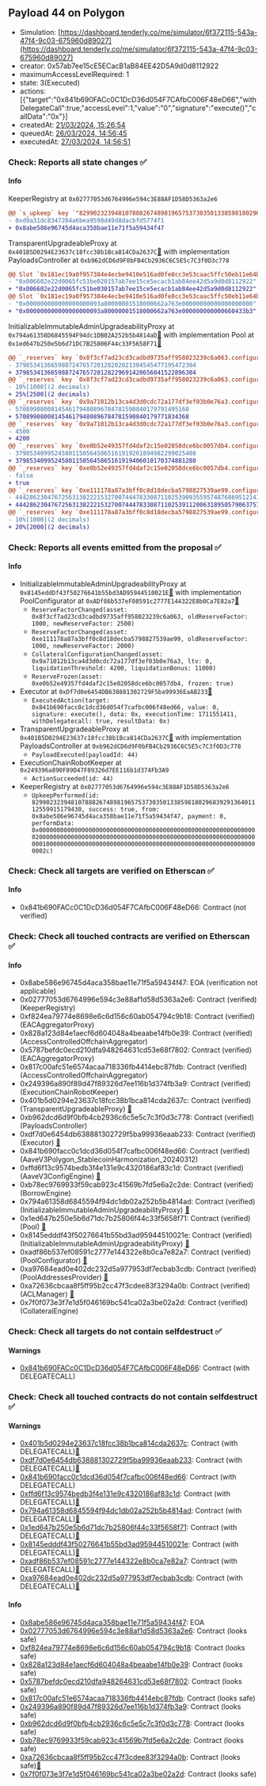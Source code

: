 ## Payload 44 on Polygon

- Simulation: [https://dashboard.tenderly.co/me/simulator/6f372115-543a-47f4-9c03-675960d89027](https://dashboard.tenderly.co/me/simulator/6f372115-543a-47f4-9c03-675960d89027)
- creator: 0x57ab7ee15cE5ECacB1aB84EE42D5A9d0d8112922
- maximumAccessLevelRequired: 1
- state: 3(Executed)
- actions: [{"target":"0x841b690FACc0C1DcD36d054F7CAfbC006F48eD66","withDelegateCall":true,"accessLevel":1,"value":"0","signature":"execute()","callData":"0x"}]
- createdAt: [21/03/2024, 15:26:54](https://polygonscan.com/tx/0x48ee45eabf825ccfdd3fdcdd8f5b47fe4c2c7df2d98a493f72a5fa51ba2233fb)
- queuedAt: [26/03/2024, 14:56:45](https://polygonscan.com/tx/0xf202110124c39fe7f1226fa08eaaf92e0312f1e076793ef4ce68ea4ec3807139)
- executedAt: [27/03/2024, 14:56:51](https://polygonscan.com/tx/0x57e0f344b2922a31be65d520024d21ced0ff75f520e528805c600c357381317b)

### Check: Reports all state changes :white_check_mark:

#### Info


KeeperRegistry at `0x02777053d6764996e594c3E88AF1D58D5363a2e6`
```diff
@@ `s_upkeep` key `"82990232394810788826748981965753730350133859818029683929136401112559915179430".lastKeeper` @@
- 0xd9a31dc8347284a6bea9598d49d8dacbfd5774f1
+ 0x8abe586e96745d4aca358bae11e71f5a59434f47
```

TransparentUpgradeableProxy at `0x401B5D0294E23637c18fcc38b1Bca814CDa2637C`[:ghost:](https://github.com/bgd-labs/aave-address-book "GovernanceV3Polygon.PAYLOADS_CONTROLLER") with implementation PayloadsController at `0xb962dCD6d9F0bFB4Cb2936C6C5E5c7C3f0D3c778`
```diff
@@ Slot `0x181ec19a0f957384e4ecbe9410e516ad0fe8cc3e53caac5ffc50eb11e64bf488` @@
- "0x006602e22d0065fc51be020157ab7ee15ce5ecacb1ab84ee42d5a9d0d8112922"
+ "0x006602e22d0065fc51be030157ab7ee15ce5ecacb1ab84ee42d5a9d0d8112922"
@@ Slot `0x181ec19a0f957384e4ecbe9410e516ad0fe8cc3e53caac5ffc50eb11e64bf489` @@
- "0x000000000000000000093a80000001518000662a763e00000000000000000000"
+ "0x000000000000000000093a80000001518000662a763e000000000000660433b3"
```

InitializableImmutableAdminUpgradeabilityProxy at `0x794a61358D6845594F94dc1DB02A252b5b4814aD`[:ghost:](https://github.com/bgd-labs/aave-address-book "AaveV3Polygon.POOL") with implementation Pool at `0x1ed647b250e5b6d71DC7B25806F44c33F5658F71`[:ghost:](https://github.com/bgd-labs/aave-address-book "AaveV3Polygon.POOL_IMPL")
```diff
@@ `_reserves` key `0x8f3cf7ad23cd3cadbd9735aff958023239c6a063.configuration.data` @@
- 379853413665988724765720128202021304545477195472304
+ 379853413665988724765720128229691420656041522896304
@@ `_reserves` key `0x8f3cf7ad23cd3cadbd9735aff958023239c6a063.configuration.data_decoded.reserveFactor` @@
- 10%[1000](2 decimals)
+ 25%[2500](2 decimals)
@@ `_reserves` key `0x9a71012b13ca4d3d0cdc72a177df3ef03b0e76a3.configuration.data` @@
- 5708990800814546179480896784781590840179791495168
+ 5708990800814546179480896784781590840179771834368
@@ `_reserves` key `0x9a71012b13ca4d3d0cdc72a177df3ef03b0e76a3.configuration.data_decoded.liquidationThreshold` @@
- 4500
+ 4200
@@ `_reserves` key `0xe0b52e49357fd4daf2c15e02058dce6bc0057db4.configuration.data` @@
- 379853409952458011505645865161919261894982299025408
+ 379853409952458011505645865161919406010170374881280
@@ `_reserves` key `0xe0b52e49357fd4daf2c15e02058dce6bc0057db4.configuration.data_decoded.frozen` @@
- false
+ true
@@ `_reserves` key `0xe111178a87a3bff0c8d18decba5798827539ae99.configuration.data` @@
- 444286230476725631382221532700744478330871102539093559574876869512141156
+ 444286230476725631382221532700744478330871102539112006318950579063757156
@@ `_reserves` key `0xe111178a87a3bff0c8d18decba5798827539ae99.configuration.data_decoded.reserveFactor` @@
- 10%[1000](2 decimals)
+ 20%[2000](2 decimals)
```


### Check: Reports all events emitted from the proposal :white_check_mark:

#### Info

- InitializableImmutableAdminUpgradeabilityProxy at `0x8145eddDf43f50276641b55bd3AD95944510021E`[:ghost:](https://github.com/bgd-labs/aave-address-book "AaveV3Polygon.POOL_CONFIGURATOR") with implementation PoolConfigurator at `0xADf86b537eF08591c2777E144322E8b0Ca7E82a7`[:ghost:](https://github.com/bgd-labs/aave-address-book "AaveV3Polygon.POOL_CONFIGURATOR_IMPL")
  - `ReserveFactorChanged(asset: 0x8f3cf7ad23cd3cadbd9735aff958023239c6a063, oldReserveFactor: 1000, newReserveFactor: 2500)`
  - `ReserveFactorChanged(asset: 0xe111178a87a3bff0c8d18decba5798827539ae99, oldReserveFactor: 1000, newReserveFactor: 2000)`
  - `CollateralConfigurationChanged(asset: 0x9a71012b13ca4d3d0cdc72a177df3ef03b0e76a3, ltv: 0, liquidationThreshold: 4200, liquidationBonus: 11000)`
  - `ReserveFrozen(asset: 0xe0b52e49357fd4daf2c15e02058dce6bc0057db4, frozen: true)`
- Executor at `0xDf7d0e6454DB638881302729F5ba99936EaAB233`[:ghost:](https://github.com/bgd-labs/aave-address-book "AaveV2Polygon.POOL_ADMIN, AaveV3Polygon.ACL_ADMIN, GovernanceV3Polygon.EXECUTOR_LVL_1")
  - `ExecutedAction(target: 0x841b690facc0c1dcd36d054f7cafbc006f48ed66, value: 0, signature: execute(), data: 0x, executionTime: 1711551411, withDelegatecall: true, resultData: 0x)`
- TransparentUpgradeableProxy at `0x401B5D0294E23637c18fcc38b1Bca814CDa2637C`[:ghost:](https://github.com/bgd-labs/aave-address-book "GovernanceV3Polygon.PAYLOADS_CONTROLLER") with implementation PayloadsController at `0xb962dCD6d9F0bFB4Cb2936C6C5E5c7C3f0D3c778`
  - `PayloadExecuted(payloadId: 44)`
- ExecutionChainRobotKeeper at `0x249396a890F89D47F89326d7EE116b1d374Fb3A9`
  - `ActionSucceeded(id: 44)`
- KeeperRegistry at `0x02777053d6764996e594c3E88AF1D58D5363a2e6`
  - `UpkeepPerformed(id: 82990232394810788826748981965753730350133859818029683929136401112559915179430, success: true, from: 0x8abe586e96745d4aca358bae11e71f5a59434f47, payment: 0, performData: 0x00000000000000000000000000000000000000000000000000000000000000200000000000000000000000000000000000000000000000000000000000000001000000000000000000000000000000000000000000000000000000000000002c)`

### Check: Check all targets are verified on Etherscan :white_check_mark:

#### Info

- 0x841b690FACc0C1DcD36d054F7CAfbC006F48eD66: Contract (not verified) 

### Check: Check all touched contracts are verified on Etherscan :white_check_mark:

#### Info

- 0x8abe586e96745d4aca358bae11e71f5a59434f47: EOA (verification not applicable)
- 0x02777053d6764996e594c3e88af1d58d5363a2e6: Contract (verified) (KeeperRegistry) 
- 0xf824ea79774e8698e6c6d156c60ab054794c9b18: Contract (verified) (EACAggregatorProxy) 
- 0x828a123d84e1aecf6d604048a4beaabe14fb0e39: Contract (verified) (AccessControlledOffchainAggregator) 
- 0x5787befdc0ecd210dfa948264631cd53e68f7802: Contract (verified) (EACAggregatorProxy) 
- 0x817c00afc51e6574acaa718336fb4414ebc87fdb: Contract (verified) (AccessControlledOffchainAggregator) 
- 0x249396a890f89d47f89326d7ee116b1d374fb3a9: Contract (verified) (ExecutionChainRobotKeeper) 
- 0x401b5d0294e23637c18fcc38b1bca814cda2637c: Contract (verified) (TransparentUpgradeableProxy) [:ghost:](https://github.com/bgd-labs/aave-address-book "GovernanceV3Polygon.PAYLOADS_CONTROLLER")
- 0xb962dcd6d9f0bfb4cb2936c6c5e5c7c3f0d3c778: Contract (verified) (PayloadsController) 
- 0xdf7d0e6454db638881302729f5ba99936eaab233: Contract (verified) (Executor) [:ghost:](https://github.com/bgd-labs/aave-address-book "AaveV2Polygon.POOL_ADMIN, AaveV3Polygon.ACL_ADMIN, GovernanceV3Polygon.EXECUTOR_LVL_1")
- 0x841b690facc0c1dcd36d054f7cafbc006f48ed66: Contract (verified) (AaveV3Polygon_StablecoinHarmonization_20240312) 
- 0xffd6f13c9574bedb3f4e131e9c4320186af83c1d: Contract (verified) (AaveV3ConfigEngine) [:ghost:](https://github.com/bgd-labs/aave-address-book "AaveV3Polygon.CONFIG_ENGINE")
- 0xb78ec9769933f59cab923c41569b7fd5e6a2c2de: Contract (verified) (BorrowEngine) 
- 0x794a61358d6845594f94dc1db02a252b5b4814ad: Contract (verified) (InitializableImmutableAdminUpgradeabilityProxy) [:ghost:](https://github.com/bgd-labs/aave-address-book "AaveV3Polygon.POOL")
- 0x1ed647b250e5b6d71dc7b25806f44c33f5658f71: Contract (verified) (Pool) [:ghost:](https://github.com/bgd-labs/aave-address-book "AaveV3Polygon.POOL_IMPL")
- 0x8145edddf43f50276641b55bd3ad95944510021e: Contract (verified) (InitializableImmutableAdminUpgradeabilityProxy) [:ghost:](https://github.com/bgd-labs/aave-address-book "AaveV3Polygon.POOL_CONFIGURATOR")
- 0xadf86b537ef08591c2777e144322e8b0ca7e82a7: Contract (verified) (PoolConfigurator) [:ghost:](https://github.com/bgd-labs/aave-address-book "AaveV3Polygon.POOL_CONFIGURATOR_IMPL")
- 0xa97684ead0e402dc232d5a977953df7ecbab3cdb: Contract (verified) (PoolAddressesProvider) [:ghost:](https://github.com/bgd-labs/aave-address-book "AaveV3Polygon.POOL_ADDRESSES_PROVIDER")
- 0xa72636cbcaa8f5ff95b2cc47f3cdee83f3294a0b: Contract (verified) (ACLManager) [:ghost:](https://github.com/bgd-labs/aave-address-book "AaveV3Polygon.ACL_MANAGER")
- 0x7f0f073e3f7e1d5f046169bc541ca02a3be02a2d: Contract (verified) (CollateralEngine) 

### Check: Check all targets do not contain selfdestruct :white_check_mark:

#### Warnings

- [0x841b690FACc0C1DcD36d054F7CAfbC006F48eD66](https://polygonscan.com/address/0x841b690FACc0C1DcD36d054F7CAfbC006F48eD66): Contract (with DELEGATECALL)

### Check: Check all touched contracts do not contain selfdestruct :white_check_mark:

#### Warnings

- [0x401b5d0294e23637c18fcc38b1bca814cda2637c](https://polygonscan.com/address/0x401b5d0294e23637c18fcc38b1bca814cda2637c): Contract (with DELEGATECALL)[:ghost:](https://github.com/bgd-labs/aave-address-book "GovernanceV3Polygon.PAYLOADS_CONTROLLER")
- [0xdf7d0e6454db638881302729f5ba99936eaab233](https://polygonscan.com/address/0xdf7d0e6454db638881302729f5ba99936eaab233): Contract (with DELEGATECALL)[:ghost:](https://github.com/bgd-labs/aave-address-book "AaveV2Polygon.POOL_ADMIN, AaveV3Polygon.ACL_ADMIN, GovernanceV3Polygon.EXECUTOR_LVL_1")
- [0x841b690facc0c1dcd36d054f7cafbc006f48ed66](https://polygonscan.com/address/0x841b690facc0c1dcd36d054f7cafbc006f48ed66): Contract (with DELEGATECALL)
- [0xffd6f13c9574bedb3f4e131e9c4320186af83c1d](https://polygonscan.com/address/0xffd6f13c9574bedb3f4e131e9c4320186af83c1d): Contract (with DELEGATECALL)[:ghost:](https://github.com/bgd-labs/aave-address-book "AaveV3Polygon.CONFIG_ENGINE")
- [0x794a61358d6845594f94dc1db02a252b5b4814ad](https://polygonscan.com/address/0x794a61358d6845594f94dc1db02a252b5b4814ad): Contract (with DELEGATECALL)[:ghost:](https://github.com/bgd-labs/aave-address-book "AaveV3Polygon.POOL")
- [0x1ed647b250e5b6d71dc7b25806f44c33f5658f71](https://polygonscan.com/address/0x1ed647b250e5b6d71dc7b25806f44c33f5658f71): Contract (with DELEGATECALL)[:ghost:](https://github.com/bgd-labs/aave-address-book "AaveV3Polygon.POOL_IMPL")
- [0x8145edddf43f50276641b55bd3ad95944510021e](https://polygonscan.com/address/0x8145edddf43f50276641b55bd3ad95944510021e): Contract (with DELEGATECALL)[:ghost:](https://github.com/bgd-labs/aave-address-book "AaveV3Polygon.POOL_CONFIGURATOR")
- [0xadf86b537ef08591c2777e144322e8b0ca7e82a7](https://polygonscan.com/address/0xadf86b537ef08591c2777e144322e8b0ca7e82a7): Contract (with DELEGATECALL)[:ghost:](https://github.com/bgd-labs/aave-address-book "AaveV3Polygon.POOL_CONFIGURATOR_IMPL")
- [0xa97684ead0e402dc232d5a977953df7ecbab3cdb](https://polygonscan.com/address/0xa97684ead0e402dc232d5a977953df7ecbab3cdb): Contract (with DELEGATECALL)[:ghost:](https://github.com/bgd-labs/aave-address-book "AaveV3Polygon.POOL_ADDRESSES_PROVIDER")

#### Info

- [0x8abe586e96745d4aca358bae11e71f5a59434f47](https://polygonscan.com/address/0x8abe586e96745d4aca358bae11e71f5a59434f47): EOA
- [0x02777053d6764996e594c3e88af1d58d5363a2e6](https://polygonscan.com/address/0x02777053d6764996e594c3e88af1d58d5363a2e6): Contract (looks safe)
- [0xf824ea79774e8698e6c6d156c60ab054794c9b18](https://polygonscan.com/address/0xf824ea79774e8698e6c6d156c60ab054794c9b18): Contract (looks safe)
- [0x828a123d84e1aecf6d604048a4beaabe14fb0e39](https://polygonscan.com/address/0x828a123d84e1aecf6d604048a4beaabe14fb0e39): Contract (looks safe)
- [0x5787befdc0ecd210dfa948264631cd53e68f7802](https://polygonscan.com/address/0x5787befdc0ecd210dfa948264631cd53e68f7802): Contract (looks safe)
- [0x817c00afc51e6574acaa718336fb4414ebc87fdb](https://polygonscan.com/address/0x817c00afc51e6574acaa718336fb4414ebc87fdb): Contract (looks safe)
- [0x249396a890f89d47f89326d7ee116b1d374fb3a9](https://polygonscan.com/address/0x249396a890f89d47f89326d7ee116b1d374fb3a9): Contract (looks safe)
- [0xb962dcd6d9f0bfb4cb2936c6c5e5c7c3f0d3c778](https://polygonscan.com/address/0xb962dcd6d9f0bfb4cb2936c6c5e5c7c3f0d3c778): Contract (looks safe)
- [0xb78ec9769933f59cab923c41569b7fd5e6a2c2de](https://polygonscan.com/address/0xb78ec9769933f59cab923c41569b7fd5e6a2c2de): Contract (looks safe)
- [0xa72636cbcaa8f5ff95b2cc47f3cdee83f3294a0b](https://polygonscan.com/address/0xa72636cbcaa8f5ff95b2cc47f3cdee83f3294a0b): Contract (looks safe)[:ghost:](https://github.com/bgd-labs/aave-address-book "AaveV3Polygon.ACL_MANAGER")
- [0x7f0f073e3f7e1d5f046169bc541ca02a3be02a2d](https://polygonscan.com/address/0x7f0f073e3f7e1d5f046169bc541ca02a3be02a2d): Contract (looks safe)

